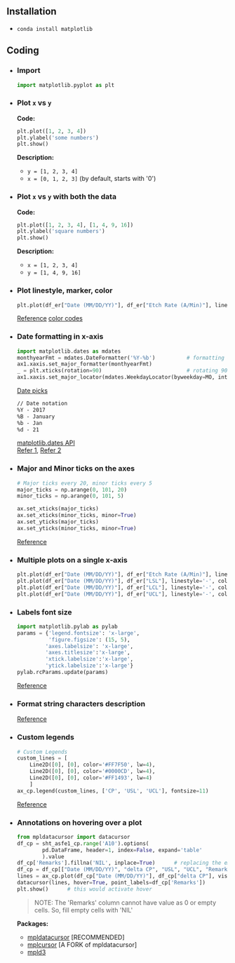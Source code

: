 ## Installation
* `conda install matplotlib`

## Coding
* ### Import 
  ```py
  import matplotlib.pyplot as plt
  ```
* ### Plot `x` vs `y`
  **Code:**
  ```py
  plt.plot([1, 2, 3, 4])
  plt.ylabel('some numbers')
  plt.show()
  ```
  **Description:**
  - `y = [1, 2, 3, 4]`
  - `x = [0, 1, 2, 3]` (by default, starts with '0')
  
* ### Plot `x` vs `y` with both the data
  **Code:**  
  ```py
  plt.plot([1, 2, 3, 4], [1, 4, 9, 16])
  plt.ylabel('square numbers')
  plt.show()
  ```
  **Description:**
  - `x = [1, 2, 3, 4]`
  - `y = [1, 4, 9, 16]`  
  
* ### Plot linestyle, marker, color
  ```py
  plt.plot(df_er["Date (MM/DD/YY)"], df_er["Etch Rate (A/Min)"], linestyle='-', marker='o', color='b')
  ```
  [Reference](https://stackoverflow.com/questions/8409095/matplotlib-set-markers-for-individual-points-on-a-line/8409110#8409110)
  [color codes](https://www.rapidtables.com/web/color/html-color-codes.html)
* ### Date formatting in x-axis
  ```py
  import matplotlib.dates as mdates
  monthyearFmt = mdates.DateFormatter('%Y-%b')          # formatting as 2017-Jan
  ax1.xaxis.set_major_formatter(monthyearFmt)
  _ = plt.xticks(rotation=90)                           # rotating 90 counterclockwise
  ax1.xaxis.set_major_locator(mdates.WeekdayLocator(byweekday=MO, interval=2))          # set ticks every 2nd Monday
  ```
  
  [Date picks](https://matplotlib.org/api/dates_api.html#date-tickers)
  ```md
  // Date notation
  %Y - 2017
  %B - January
  %b - Jan
  %d - 21
  ```
  [matplotlib.dates API](https://matplotlib.org/api/dates_api.html) <br/>
  [Refer 1](https://stackoverflow.com/questions/43968985/changing-the-formatting-of-a-datetime-axis-in-matplotlib/43969357#43969357), [Refer 2](https://scentellegher.github.io/programming/2017/05/24/pandas-bar-plot-with-formatted-dates.html)
* ### Major and Minor ticks on the axes
  ```py
  # Major ticks every 20, minor ticks every 5
  major_ticks = np.arange(0, 101, 20)
  minor_ticks = np.arange(0, 101, 5)

  ax.set_xticks(major_ticks)
  ax.set_xticks(minor_ticks, minor=True)
  ax.set_yticks(major_ticks)
  ax.set_yticks(minor_ticks, minor=True)
  ```
  [Reference](https://stackoverflow.com/a/24953575/6774636)
* ### Multiple plots on a single x-axis
  ```py
  plt.plot(df_er["Date (MM/DD/YY)"], df_er["Etch Rate (A/Min)"], linestyle='-', marker='o', markerfacecolor='#008000', color='#FF7F50')    # plot date vs ER
  plt.plot(df_er["Date (MM/DD/YY)"], df_er["LSL"], linestyle='-', color='#0000CD')        # plot date vs LSL
  plt.plot(df_er["Date (MM/DD/YY)"], df_er["LCL"], linestyle='-', color='#FF1493')        # plot date vs LCL 
  plt.plot(df_er["Date (MM/DD/YY)"], df_er["UCL"], linestyle='-', color='#FF1493')        # plot date vs UCL
  ```
* ### Labels font size
  ```py
  import matplotlib.pylab as pylab
  params = {'legend.fontsize': 'x-large',
            'figure.figsize': (15, 5),
           'axes.labelsize': 'x-large',
           'axes.titlesize':'x-large',
           'xtick.labelsize':'x-large',
           'ytick.labelsize':'x-large'}
  pylab.rcParams.update(params)
  ```
  [Reference](https://stackoverflow.com/a/38251497/6774636)
* ### Format string characters description
  [Reference](https://matplotlib.org/2.1.1/api/_as_gen/matplotlib.pyplot.plot.html)
* ### Custom legends
  ```py
  # Custom Legends
  custom_lines = [
      Line2D([0], [0], color='#FF7F50', lw=4),
      Line2D([0], [0], color='#0000CD', lw=4),
      Line2D([0], [0], color='#FF1493', lw=4)        
      ]
  ax_cp.legend(custom_lines, ['CP', 'USL', 'UCL'], fontsize=11)        
  ```
  [Reference](https://matplotlib.org/gallery/text_labels_and_annotations/custom_legends.html)
* ### Annotations on hovering over a plot
  ```py
  from mpldatacursor import datacursor
  df_cp = sht_asfe1_cp.range('A10').options(
          pd.DataFrame, header=1, index=False, expand='table'
          ).value											                # fetch the data from sheet- 'ASFE1-CP'
  df_cp['Remarks'].fillna('NIL', inplace=True)      # replacing the empty cells with 'NIL'
  df_cp = df_cp[["Date (MM/DD/YY)", "delta CP", "USL", "UCL", "Remarks"]]        # The final dataframe with required columns
  lines = ax_cp.plot(df_cp["Date (MM/DD/YY)"], df_cp["delta CP"], visible=False)
  datacursor(lines, hover=True, point_labels=df_cp['Remarks'])
  plt.show()      # this would activate hover 
  ```
  > NOTE: The 'Remarks' column cannot have value as 0 or empty cells. So, fill empty cells with 'NIL'
  
  **Packages:**
  - [mpldatacursor](https://anaconda.org/BjornFJohansson/mpldatacursor)  [RECOMMENDED]
  - [mplcursor](https://anaconda.org/conda-forge/mplcursors)  [A FORK of mpldatacursor]
  - [mpld3](https://mpld3.github.io/index.html)
